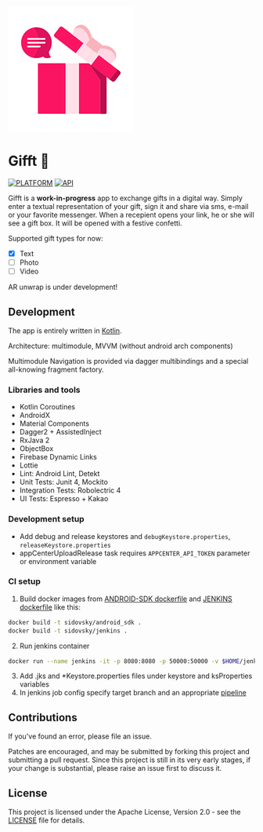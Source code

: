 [![Gifft](art/banner.png)](#)

# Gifft 🎁

[![PLATFORM](https://img.shields.io/badge/platform-Android-lightgrey)](#) [![API](https://img.shields.io/badge/API-21%2B-brightgreen)](#)

Gifft is a **work-in-progress** app to exchange gifts in a digital way.
Simply enter a textual representation of your gift, sign it and share via sms, e-mail or your favorite messenger.
When a recepient opens your link, he or she will see a gift box. It will be opened with a festive confetti.

Supported gift types for now:
- [x] Text
- [ ] Photo
- [ ] Video

AR unwrap is under development!

## Development

The app is entirely written in [Kotlin](https://kotlinlang.org/).

Architecture: multimodule, MVVM (without android arch components)

Multimodule Navigation is provided via dagger multibindings and a special all-knowing fragment factory.

### Libraries and tools

 * Kotlin Coroutines
 * AndroidX
 * Material Components
 * Dagger2 + AssistedInject
 * RxJava 2
 * ObjectBox
 * Firebase Dynamic Links
 * Lottie
 * Lint: Android Lint, Detekt
 * Unit Tests: Junit 4, Mockito
 * Integration Tests: Robolectric 4
 * UI Tests: Espresso + Kakao

### Development setup

* Add debug and release keystores and `debugKeystore.properties`, `releaseKeystore.properties`
* appCenterUploadRelease task requires `APPCENTER_API_TOKEN` parameter or environment variable

### CI setup

1. Build docker images from [ANDROID-SDK dockerfile](/android_docker/Dockerfile) and [JENKINS dockerfile](/jenkins/Dockerfile) like this:
```bash
docker build -t sidovsky/android_sdk .
docker build -t sidovsky/jenkins .
```
2. Run jenkins container
```bash
docker run --name jenkins -it -p 8080:8080 -p 50000:50000 -v $HOME/jenkins:/var/jenkins_home --group-add 0 -v /var/run/docker.sock:/var/run/docker.sock -d sidovsky/jenkins
```
3. Add .jks and *Keystore.properties files under keystore and ksProperties variables
4. In jenkins job config specify target branch and an appropriate [pipeline](/jenkins)

## Contributions

If you've found an error, please file an issue.

Patches are encouraged, and may be submitted by forking this project and
submitting a pull request. Since this project is still in its very early stages,
if your change is substantial, please raise an issue first to discuss it.

## License

This project is licensed under the Apache License, Version 2.0 - see the [LICENSE](LICENSE) file for details.
